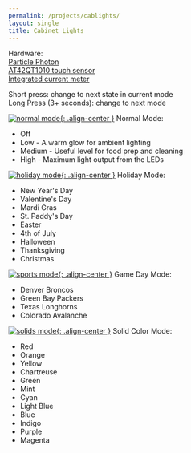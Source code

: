 ```yaml
---
permalink: /projects/cablights/
layout: single
title: Cabinet Lights
---
```


Hardware:<br/>
[Particle Photon](https://www.particle.io/)<br/>
[AT42QT1010 touch sensor](https://www.adafruit.com/product/1374)<br/>
[Integrated current meter](https://www.adafruit.com/product/574)

Short press: change to next state in current mode<br/>
Long Press (3+ seconds): change to next mode

[![normal mode](https://storage.googleapis.com/media.darkwire.com/cablights_normal_640x360.gif){: .align-center }](https://storage.googleapis.com/media.darkwire.com/cablights_normal_640x360.gif)
Normal Mode:
* Off
* Low - A warm glow for ambient lighting
* Medium - Useful level for food prep and cleaning
* High - Maximum light output from the LEDs


[![holiday mode](https://storage.googleapis.com/media.darkwire.com/cablights_holiday_demo.gif){: .align-center }](https://storage.googleapis.com/media.darkwire.com/cablights_holiday_demo.gif)
Holiday Mode:
* New Year's Day
* Valentine's Day
* Mardi Gras
* St. Paddy's Day
* Easter
* 4th of July
* Halloween
* Thanksgiving
* Christmas


[![sports mode](https://storage.googleapis.com/media.darkwire.com/cablights_sports_demo.gif){: .align-center }](https://storage.googleapis.com/media.darkwire.com/cablights_sports_demo.gif)
Game Day Mode:
* Denver Broncos
* Green Bay Packers
* Texas Longhorns
* Colorado Avalanche


[![solids mode](https://storage.googleapis.com/media.darkwire.com/cablights_solid_640x360.gif){: .align-center }](https://storage.googleapis.com/media.darkwire.com/cablights_solid_640x360.gif)
Solid Color Mode:
* Red
* Orange
* Yellow
* Chartreuse
* Green
* Mint
* Cyan
* Light Blue
* Blue
* Indigo
* Purple
* Magenta
